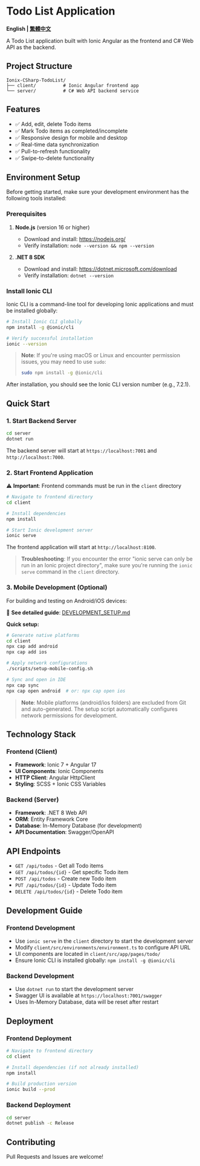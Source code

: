# Todo List Application

**English | [繁體中文](README_zh.md)**

A Todo List application built with Ionic Angular as the frontend and C# Web API as the backend.

## Project Structure

```
Ionix-CSharp-TodoList/
├── client/          # Ionic Angular frontend app
└── server/          # C# Web API backend service
```

## Features

- ✅ Add, edit, delete Todo items
- ✅ Mark Todo items as completed/incomplete
- ✅ Responsive design for mobile and desktop
- ✅ Real-time data synchronization
- ✅ Pull-to-refresh functionality
- ✅ Swipe-to-delete functionality

## Environment Setup

Before getting started, make sure your development environment has the following tools installed:

### Prerequisites

1. **Node.js** (version 16 or higher)
   - Download and install: https://nodejs.org/
   - Verify installation: `node --version && npm --version`

2. **.NET 8 SDK**
   - Download and install: https://dotnet.microsoft.com/download
   - Verify installation: `dotnet --version`

### Install Ionic CLI

Ionic CLI is a command-line tool for developing Ionic applications and must be installed globally:

```bash
# Install Ionic CLI globally
npm install -g @ionic/cli

# Verify successful installation
ionic --version
```

> **Note**: If you're using macOS or Linux and encounter permission issues, you may need to use `sudo`:
> ```bash
> sudo npm install -g @ionic/cli
> ```

After installation, you should see the Ionic CLI version number (e.g., 7.2.1).

## Quick Start

### 1. Start Backend Server

```bash
cd server
dotnet run
```

The backend server will start at `https://localhost:7001` and `http://localhost:7000`.

### 2. Start Frontend Application

⚠️ **Important**: Frontend commands must be run in the `client` directory

```bash
# Navigate to frontend directory
cd client

# Install dependencies
npm install

# Start Ionic development server
ionic serve
```

The frontend application will start at `http://localhost:8100`.

> **Troubleshooting**: If you encounter the error "ionic serve can only be run in an Ionic project directory", make sure you're running the `ionic serve` command in the `client` directory.

### 3. Mobile Development (Optional)

For building and testing on Android/iOS devices:

📖 **See detailed guide**: [DEVELOPMENT_SETUP.md](DEVELOPMENT_SETUP.md)

**Quick setup:**
```bash
# Generate native platforms
cd client
npx cap add android
npx cap add ios

# Apply network configurations  
./scripts/setup-mobile-config.sh

# Sync and open in IDE
npx cap sync
npx cap open android  # or: npx cap open ios
```

> **Note**: Mobile platforms (android/ios folders) are excluded from Git and auto-generated. The setup script automatically configures network permissions for development.

## Technology Stack

### Frontend (Client)
- **Framework**: Ionic 7 + Angular 17
- **UI Components**: Ionic Components
- **HTTP Client**: Angular HttpClient
- **Styling**: SCSS + Ionic CSS Variables

### Backend (Server)
- **Framework**: .NET 8 Web API
- **ORM**: Entity Framework Core
- **Database**: In-Memory Database (for development)
- **API Documentation**: Swagger/OpenAPI

## API Endpoints

- `GET /api/todos` - Get all Todo items
- `GET /api/todos/{id}` - Get specific Todo item
- `POST /api/todos` - Create new Todo item
- `PUT /api/todos/{id}` - Update Todo item
- `DELETE /api/todos/{id}` - Delete Todo item

## Development Guide

### Frontend Development
- Use `ionic serve` in the `client` directory to start the development server
- Modify `client/src/environments/environment.ts` to configure API URL
- UI components are located in `client/src/app/pages/todo/`
- Ensure Ionic CLI is installed globally: `npm install -g @ionic/cli`

### Backend Development
- Use `dotnet run` to start the development server
- Swagger UI is available at `https://localhost:7001/swagger`
- Uses In-Memory Database, data will be reset after restart

## Deployment

### Frontend Deployment
```bash
# Navigate to frontend directory
cd client

# Install dependencies (if not already installed)
npm install

# Build production version
ionic build --prod
```

### Backend Deployment
```bash
cd server
dotnet publish -c Release
```

## Contributing

Pull Requests and Issues are welcome!
